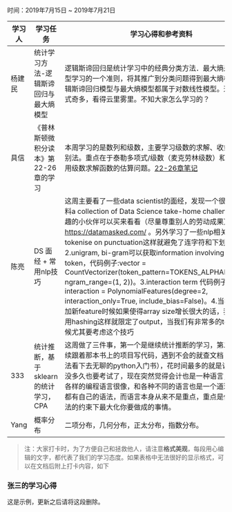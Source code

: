 时间：2019年7月15日 ~ 2019年7月21日

学习人|学习任务|学习心得和参考资料
------ | ------ | ------ 
杨建民 | 统计学习方法-逻辑斯谛回归与最大熵模型 | 逻辑斯谛回归是统计学习中的经典分类方法．最大熵是概率模型学习的一个准则，将其推广到分类问题得到最大熵模型，逻辑斯谛回归模型与最大熵模型都属于对数线性模型。这章的公式奇多，看得云里雾里。不知大家怎么学习的？
具信 | 《普林斯顿微积分读本》第22-26章的学习 | 本周学习的是数列和级数，主要学习级数的求解、收敛性的判别法。重点在于泰勒多项式/级数（麦克劳林级数）和幂级数，用级数求解函数的估算问题。[22-26章笔记](https://www.jianshu.com/p/c1eb2292c652)
陈亮 | DS 面经 + 常用nlp技巧 | 这周主要看了一些data scientist的面经，发现一个很有用的资料a collection of Data Science take-home challenges感兴趣的小伙伴可以买来看看（尽量尊重别人的劳动成果）https://datamasked.com/ 。另外学习了一些nlp相关的技巧 1. tokenise on punctuation这样就避免了连字符和下划线等。2.unigram, bi-gram可以获取information involving multiple token，代码例子:vector = CountVectorizer(token_pattern=TOKENS_ALPHANUMERIC, ngram_range=(1, 2))。3.interaction term 代码例子：interaction = PolynomialFeatures(degree=2, interaction_only=True, include_bias=False)。4.当我们在添加新feature时候如果使得array size增长很大的话，我们可以用hashing这样就限定了output，当我们有非常多的text data时候尤其要考虑这个技巧
333|统计推断，基于sklearn的统计学习，CPA|这周做了三件事，第一个是继续统计推断的学习，第二个是继续跟着那本书上的项目写代码，遇到不会的就查文档（自己无法看下去无聊的python入门书），花时间最多的就是读cpa了，没多久也要考试了，现在突然觉得会计也是一种语言，和各种各样的编程语言很像，和各种不同的语言也是一个道理，大家都有自己的语法，而语言本身从来不是重点，重点是你要在语法的约束下最大化你要做成的事情。
Yang | 概率分布 | 二项分布，几何分布，正太分布，指数分布。
> 注：大家打卡时，为了方便自己和拯救他人，请注意**格式美观**，每段用心编辑的文字，都代表了我们的学习态度。如果表格中无法很好的显示格式，可以在文档后附上打卡内容，如下

### 张三的学习心得
这是示例，更新之后请将这段删除。
